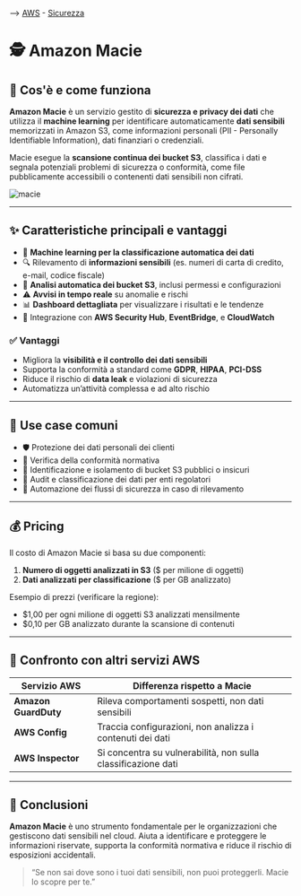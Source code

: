 --> [AWS](/00-Intro/AWS.md)  -  [Sicurezza](/09-Sicurezza-Compliance-Governance/Sicurezza-Compliance-Governance.md)
# 🕵️ Amazon Macie

## 📘 Cos'è e come funziona

**Amazon Macie** è un servizio gestito di **sicurezza e privacy dei dati** che utilizza il **machine learning** per identificare automaticamente **dati sensibili** memorizzati in Amazon S3, come informazioni personali (PII - Personally Identifiable Information), dati finanziari o credenziali.

Macie esegue la **scansione continua dei bucket S3**, classifica i dati e segnala potenziali problemi di sicurezza o conformità, come file pubblicamente accessibili o contenenti dati sensibili non cifrati.

![macie](macie.png)

---

## ✨ Caratteristiche principali e vantaggi

- 🧠 **Machine learning per la classificazione automatica dei dati**
- 🔍 Rilevamento di **informazioni sensibili** (es. numeri di carta di credito, e-mail, codice fiscale)
- 📁 **Analisi automatica dei bucket S3**, inclusi permessi e configurazioni
- ⚠️ **Avvisi in tempo reale** su anomalie e rischi
- 📊 **Dashboard dettagliata** per visualizzare i risultati e le tendenze
- 🔄 Integrazione con **AWS Security Hub**, **EventBridge**, e **CloudWatch**

### ✅ Vantaggi

- Migliora la **visibilità e il controllo dei dati sensibili**
- Supporta la conformità a standard come **GDPR**, **HIPAA**, **PCI-DSS**
- Riduce il rischio di **data leak** e violazioni di sicurezza
- Automatizza un’attività complessa e ad alto rischio

---

## 🚀 Use case comuni

- 🛡️ Protezione dei dati personali dei clienti
- 🔐 Verifica della conformità normativa
- 📂 Identificazione e isolamento di bucket S3 pubblici o insicuri
- 🧾 Audit e classificazione dei dati per enti regolatori
- 🔄 Automazione dei flussi di sicurezza in caso di rilevamento

---

## 💰 Pricing

Il costo di Amazon Macie si basa su due componenti:

1. **Numero di oggetti analizzati in S3** ($ per milione di oggetti)
2. **Dati analizzati per classificazione** ($ per GB analizzato)

Esempio di prezzi (verificare la regione):
- $1,00 per ogni milione di oggetti S3 analizzati mensilmente
- $0,10 per GB analizzato durante la scansione di contenuti


---

## 🔄 Confronto con altri servizi AWS

| Servizio AWS        | Differenza rispetto a Macie                                  |
|---------------------|--------------------------------------------------------------|
| **Amazon GuardDuty**| Rileva comportamenti sospetti, non dati sensibili           |
| **AWS Config**      | Traccia configurazioni, non analizza i contenuti dei dati    |
| **AWS Inspector**   | Si concentra su vulnerabilità, non sulla classificazione dati|

---

## 📌 Conclusioni

**Amazon Macie** è uno strumento fondamentale per le organizzazioni che gestiscono dati sensibili nel cloud. Aiuta a identificare e proteggere le informazioni riservate, supporta la conformità normativa e riduce il rischio di esposizioni accidentali.

> “Se non sai dove sono i tuoi dati sensibili, non puoi proteggerli. Macie lo scopre per te.”

